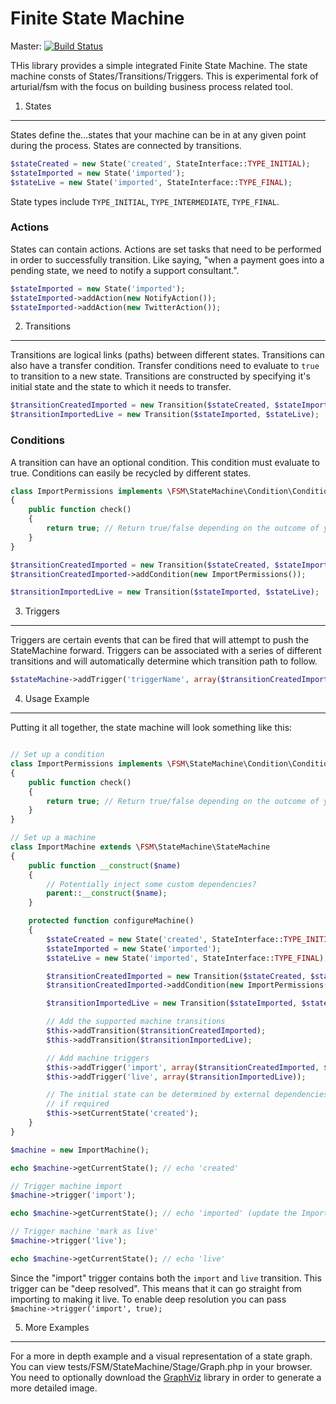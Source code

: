Finite State Machine
====================

Master: [![Build Status](https://secure.travis-ci.org/arcturial/fsm.png?branch=master)](http://travis-ci.org/arcturial/fsm)

THis library provides a simple integrated Finite State Machine. The state machine consts of States/Transitions/Triggers.
This is experimental fork of arturial/fsm with the focus on building business process related tool.

1. States
---------

States define the...states that your machine can be in at any given point during the process. States are connected by transitions.

``` php
$stateCreated = new State('created', StateInterface::TYPE_INITIAL);
$stateImported = new State('imported');
$stateLive = new State('imported', StateInterface::TYPE_FINAL);
```

State types include `TYPE_INITIAL`, `TYPE_INTERMEDIATE`, `TYPE_FINAL`.

### Actions

States can contain actions. Actions are set tasks that need to be performed in order to successfully transition. Like saying, "when a payment goes
into a pending state, we need to notify a support consultant.".

``` php
$stateImported = new State('imported');
$stateImported->addAction(new NotifyAction());
$stateImported->addAction(new TwitterAction());
```

2. Transitions
--------------

Transitions are logical links (paths) between different states. Transitions can also have a transfer condition. Transfer conditions
need to evaluate to `true` to transition to a new state. Transitions are constructed by specifying it's initial state and the state to
which it needs to transfer.

``` php
$transitionCreatedImported = new Transition($stateCreated, $stateImported);
$transitionImportedLive = new Transition($stateImported, $stateLive);
```

### Conditions

A transition can have an optional condition. This condition must evaluate to true. Conditions can easily be recycled by different states.

``` php
class ImportPermissions implements \FSM\StateMachine\Condition\ConditionInterface
{
    public function check()
    {
        return true; // Return true/false depending on the outcome of your condition
    }
}

$transitionCreatedImported = new Transition($stateCreated, $stateImported);
$transitionCreatedImported->addCondition(new ImportPermissions());

$transitionImportedLive = new Transition($stateImported, $stateLive);
```

3. Triggers
-----------

Triggers are certain events that can be fired that will attempt to push the StateMachine forward. Triggers can be associated with
a series of different transitions and will automatically determine which transition path to follow.

``` php
$stateMachine->addTrigger('triggerName', array($transitionCreatedImported, $transitionImportedLive));
```

4. Usage Example
----------------

Putting it all together, the state machine will look something like this:

``` php

// Set up a condition
class ImportPermissions implements \FSM\StateMachine\Condition\ConditionInterface
{
    public function check()
    {
        return true; // Return true/false depending on the outcome of your condition
    }
}

// Set up a machine
class ImportMachine extends \FSM\StateMachine\StateMachine
{
    public function __construct($name)
    {
        // Potentially inject some custom dependencies?
        parent::__construct($name);
    }

    protected function configureMachine()
    {
        $stateCreated = new State('created', StateInterface::TYPE_INITIAL);
        $stateImported = new State('imported');
        $stateLive = new State('imported', StateInterface::TYPE_FINAL);

        $transitionCreatedImported = new Transition($stateCreated, $stateImported);
        $transitionCreatedImported->addCondition(new ImportPermissions());

        $transitionImportedLive = new Transition($stateImported, $stateLive);

        // Add the supported machine transitions
        $this->addTransition($transitionCreatedImported);
        $this->addTransition($transitionImportedLive);

        // Add machine triggers
        $this->addTrigger('import', array($transitionCreatedImported, $transitionImportedLive));
        $this->addTrigger('live', array($transitionImportedLive));

        // The initial state can be determined by external dependencies
        // if required
        $this->setCurrentState('created');
    }
}

$machine = new ImportMachine();

echo $machine->getCurrentState(); // echo 'created'

// Trigger machine import
$machine->trigger('import');

echo $machine->getCurrentState(); // echo 'imported' (update the ImportPermissions return to false will echo 'created')

// Trigger machine 'mark as live'
$machine->trigger('live');

echo $machine->getCurrentState(); // echo 'live'

```

Since the "import" trigger contains both the `import` and `live` transition. This trigger can be "deep resolved". This means
that it can go straight from importing to making it live. To enable deep resolution you can pass `$machine->trigger('import', true);`


5. More Examples
----------------

For a more in depth example and a visual representation of a state graph. You can view tests/FSM/StateMachine/Stage/Graph.php in your browser. You need to
optionally download the [GraphViz](http://www.graphviz.org/) library in order to generate a more detailed image.
